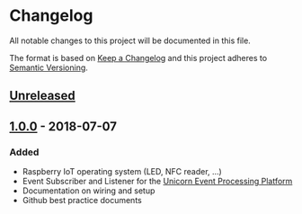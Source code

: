# Changelog
All notable changes to this project will be documented in this file.

The format is based on [Keep a Changelog](http://keepachangelog.com/en/1.0.0/)
and this project adheres to [Semantic Versioning](http://semver.org/spec/v2.0.0.html).

## [Unreleased]

## [1.0.0] - 2018-07-07
### Added
 - Raspberry IoT operating system (LED, NFC reader, ...)
 - Event Subscriber and Listener for the [Unicorn Event Processing Platform](https://github.com/bptlab/unicorn)
 - Documentation on wiring and setup
 - Github best practice documents

[Unreleased]: https://github.com/bptlab/goodberry/compare/1.0.0...HEAD
[1.0.0]: https://github.com/bptlab/goodberry/releases/tag/1.0.0
